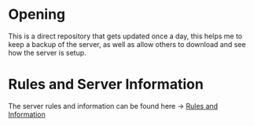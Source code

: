# Opening
This is a direct repository that gets updated once a day, this helps me to keep a backup of the server, as well as allow others to download and see how the server is setup.

# Rules and Server Information
The server rules and information can be found here -> [Rules and Information](https://pastebin.com/raw/utWZSZSg)
